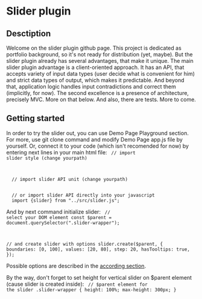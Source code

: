# Slider plugin

## Desctiption
Welcome on the slider plugin github page. This project is dedicated as portfolio background, so it's not ready for distribution (yet, maybe). But the slider plugin already has several advantages, that make it unique.
The main slider plugin advantage is a client-oriented approach. It has an API, that accepts variety of input data types (user decide what is convenient for him) and strict data types of output, which makes it predictable. And beyond that, application logic handles input contradictions and correct them (implicitly, for now).
The second excellence is a presence of architecture, precisely MVC. More on that below.
And also, there are tests.
More to come.

## Getting started
In order to try the slider out, you can use Demo Page Playground section.
For more, use git clone command and modify Demo Page app.js file by yourself.
Or, connect it to your code (which isn't recomended for now) by entering next lines in your main html file:
<code>
  // import slider style (change yourpath)
  <link rel="stylesheet" href="yourpath/slider_plugin/src/slider.scss">
  // import slider API unit (change yourpath)
  <script src="yourpath/slider_plugin/src/slider.js"></script>
</code>
<code lang="javascript">
  // or import slider API directly into your javascript
  import {slider} from "../src/slider.js";
</code>

And by next command initialize slider:
<code lang="javascript">
  // select your DOM element
  const $parent = document.querySelector(".slider-wrapper");

  // and create slider with options
  slider.create($parent, {
    boundaries: [0, 100],
    values: [20, 80],
    step: 20,
    hasTooltips: true,
  });
</code>

Possible options are described in the [according section]().

By the way, don't forget to set height for vertical slider on $parent element (cause slider is created inside):
<code>
  // $parent element for the slider
  .slider-wrapper {
    height: 100%;
    max-height: 300px;
  }
</code>

